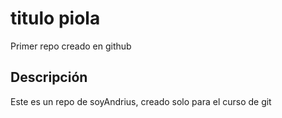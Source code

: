 # titulo piola
Primer repo creado en github

## Descripción
Este es un repo de soyAndrius, creado solo para el curso de git
